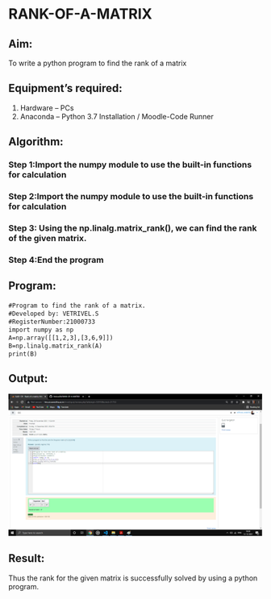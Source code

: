 # RANK-OF-A-MATRIX
## Aim:
To write a python program to find the rank of a matrix
## Equipment’s required:
1. 	Hardware – PCs
2. 	Anaconda – Python 3.7 Installation / Moodle-Code Runner
## Algorithm:
### Step 1:Import the numpy module to use the built-in functions for calculation
### Step 2:Import the numpy module to use the built-in functions for calculation
### Step 3: Using the np.linalg.matrix_rank(), we can find the rank of the given matrix.
### Step 4:End the program
## Program:
~~~
#Program to find the rank of a matrix.
#Developed by: VETRIVEL.S
#RegisterNumber:21000733
import numpy as np
A=np.array([[1,2,3],[3,6,9]])
B=np.linalg.matrix_rank(A)
print(B)
~~~
## Output:
![git log](vetri.png)
## Result:
Thus the rank for the given matrix is successfully solved by  using a python program.

